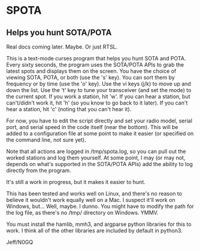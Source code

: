 # SPOTA

## Helps you hunt SOTA/POTA

Real docs coming later. Maybe. Or just RTSL.

This is a text-mode curses program that helps you hunt SOTA and POTA. Every sixty seconds, the program uses the SOTA/POTA APIs to grab the latest spots and displays them on the screen. You have the choice of viewing SOTA, POTA, or both (use the 's' key). You can sort them by frequency or by time (use the 'o' key). Use the vi keys (j/k) to move up and down the list. Use the 't' key to tune your transceiver (and set the mode) to the current spot. If you work a station, hit 'w'. If you can hear a station, but can't/didn't work it, hit 'h' (so you know to go back to it later). If you can't hear a station, hit 'c' (noting that you can't hear it).

For now, you have to edit the script directly and set your radio model, serial port, and serial speed in the code itself (near the bottom). This will be added to a configuration file at some point to make it easier (or specified on the command line, not sure yet).

Note that all actions are logged in /tmp/spota.log, so you can pull out the worked stations and log them yourself. At some point, I may (or may not, depends on what's supported in the SOTA/POTA APIs) add the ability to log directly from the program.

It's still a work in progress, but it makes it easier to hunt.

This has been tested and works well on Linux, and there's no reason to believe it wouldn't work equally well on a Mac. I suspect it'll work on Windows, but... Well, maybe. I dunno. You might have to modify the path for the log file, as there's no /tmp/ directory on Windows. YMMV.

You must install the hamlib, mmh3, and argparse python libraries for this to work. I think all of the other libraries are included by default in python3.

Jeff/N0GQ
